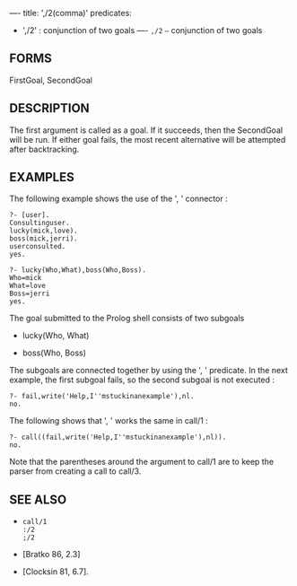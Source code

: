 —-
title: ',/2(comma)'
predicates:
 - ',/2' : conjunction of two goals
—-
`,/2` `—` conjunction of two goals


## FORMS

FirstGoal, SecondGoal


## DESCRIPTION

The first argument is called as a goal. If it succeeds, then the SecondGoal will be run. If either goal fails, the most recent alternative will be attempted after backtracking.


## EXAMPLES

The following example shows the use of the ', ' connector :

```
?- [user].
Consultinguser.
lucky(mick,love).
boss(mick,jerri).
userconsulted.
yes.
```

```
?- lucky(Who,What),boss(Who,Boss).
Who=mick
What=love
Boss=jerri
yes.
```

The goal submitted to the Prolog shell consists of two subgoals

- lucky(Who, What)

- boss(Who, Boss)

The subgoals are connected together by using the ', ' predicate. In the next example, the first subgoal fails, so the second subgoal is not executed :

```
?- fail,write('Help,I''mstuckinanexample'),nl.
no.
```

The following shows that ', ' works the same in call/1 :

```
?- call((fail,write('Help,I''mstuckinanexample'),nl)).
no.
```

Note that the parentheses around the argument to call/1 are to keep the parser from creating a call to call/3.


## SEE ALSO

- `call/1`  
`:/2`  
`;/2`

- [Bratko 86, 2.3]
- [Clocksin 81, 6.7]. 
